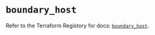 # `boundary_host`

Refer to the Terraform Registory for docs: [`boundary_host`](https://registry.terraform.io/providers/hashicorp/boundary/1.1.7/docs/resources/host).
